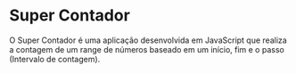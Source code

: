 # Super Contador

O Super Contador é uma aplicação desenvolvida em JavaScript que realiza a contagem de um range de números baseado em um início, fim e o passo (Intervalo de contagem).
